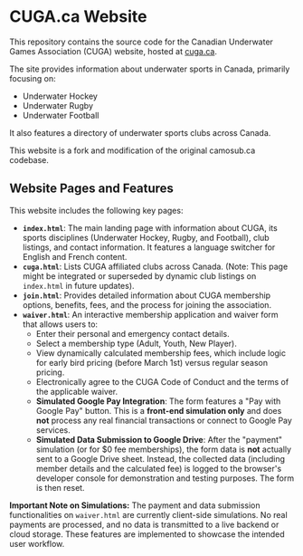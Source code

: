 # CUGA.ca Website

This repository contains the source code for the Canadian Underwater Games Association (CUGA) website, hosted at [cuga.ca](https://www.cuga.ca).

The site provides information about underwater sports in Canada, primarily focusing on:
*   Underwater Hockey
*   Underwater Rugby
*   Underwater Football

It also features a directory of underwater sports clubs across Canada.

This website is a fork and modification of the original camosub.ca codebase.

## Website Pages and Features

This website includes the following key pages:

*   **`index.html`**: The main landing page with information about CUGA, its sports disciplines (Underwater Hockey, Rugby, and Football), club listings, and contact information. It features a language switcher for English and French content.
*   **`cuga.html`**: Lists CUGA affiliated clubs across Canada. (Note: This page might be integrated or superseded by dynamic club listings on `index.html` in future updates).
*   **`join.html`**: Provides detailed information about CUGA membership options, benefits, fees, and the process for joining the association.
*   **`waiver.html`**: An interactive membership application and waiver form that allows users to:
    *   Enter their personal and emergency contact details.
    *   Select a membership type (Adult, Youth, New Player).
    *   View dynamically calculated membership fees, which include logic for early bird pricing (before March 1st) versus regular season pricing.
    *   Electronically agree to the CUGA Code of Conduct and the terms of the applicable waiver.
    *   **Simulated Google Pay Integration**: The form features a "Pay with Google Pay" button. This is a **front-end simulation only** and does **not** process any real financial transactions or connect to Google Pay services.
    *   **Simulated Data Submission to Google Drive**: After the "payment" simulation (or for $0 fee memberships), the form data is **not** actually sent to a Google Drive sheet. Instead, the collected data (including member details and the calculated fee) is logged to the browser's developer console for demonstration and testing purposes. The form is then reset.

**Important Note on Simulations:** The payment and data submission functionalities on `waiver.html` are currently client-side simulations. No real payments are processed, and no data is transmitted to a live backend or cloud storage. These features are implemented to showcase the intended user workflow.
